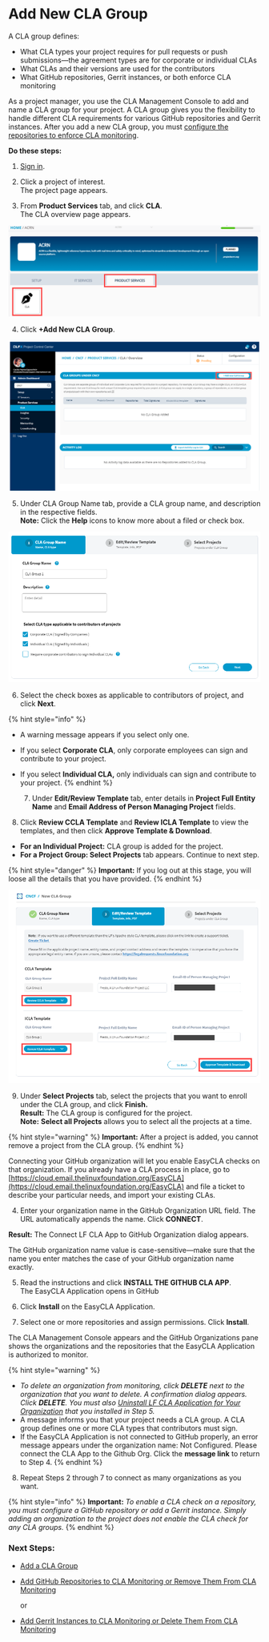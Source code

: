 # Add New CLA Group

A CLA group defines:

* What CLA types your project requires for pull requests or push submissions—the agreement types are for corporate or individual CLAs
* What CLAs and their versions are used for the contributors
* What GitHub repositories, Gerrit instances, or both enforce CLA monitoring

As a project manager, you use the CLA Management Console to add and name a CLA group for your project. A CLA group gives you the flexibility to handle different CLA requirements for various GitHub repositories and Gerrit instances. After you add a new CLA group, you must [configure the repositories to enforce CLA monitoring](add-github-repositories-to-cla-monitoring-or-remove-them-from-cla-monitoring.md).

**Do these steps:**

1. [Sign in](sign-in-to-project-console.md).

2. Click a project of interest.  
The project page appears.

3. From **Product Services** tab, and click **CLA**.  
The CLA overview page appears.

![](../../../.gitbook/assets/cla-product-services.png)

4. Click **+Add New CLA Group**.

![](../../../.gitbook/assets/add-new-cla-group%20%281%29.png)

5. Under CLA Group Name tab, provide a CLA group name, and description in the respective fields.  
**Note:** Click the **Help** icons to know more about a filed or check box.

![](../../../.gitbook/assets/cla-group-name%20%281%29.png)

6. Select the check boxes as applicable to contributors of project, and click **Next**.

{% hint style="info" %}
* A warning message appears if you select only one.
* If you select **Corporate CLA**, only corporate employees can sign and contribute to your project.
* If you select **Individual CLA,** only individuals can sign and contribute to your project.
{% endhint %}

  7. Under **Edit/Review Template** tab, enter details in **Project Full Entity Name** and **Email Address of Person Managing Project** fields.

8. Click **Review CCLA Template** and **Review ICLA Template** to view the templates, and then click **Approve Template & Download**.

* **For an Individual Project:** CLA group is added for the project.
* **For a Project Group: Select Projects** tab appears. Continue to next step.

{% hint style="danger" %}
**Important:** If you log out at this stage, you will loose all the details that you have provided.
{% endhint %}

![](../../../.gitbook/assets/edit-review-template%20%282%29.png)

9. Under **Select Projects** tab, select the projects that you want to enroll under the CLA group, and click **Finish.  
Result:** The CLA group is configured for the project.  
**Note:** **Select all Projects** allows you to select all the projects at a time.

{% hint style="warning" %}
**Important:** After a project is added, you cannot remove a project from the CLA group.
{% endhint %}





Connecting your GitHub organization will let you enable EasyCLA checks on that organization. If you already have a CLA process in place, go to [https://cloud.email.thelinuxfoundation.org/EasyCLA](https://cloud.email.thelinuxfoundation.org/EasyCLA) and file a ticket to describe your particular needs, and import your existing CLAs.

4. Enter your organization name in the GitHub Organization URL field. The URL automatically appends the name. Click **CONNECT**.

**Result:** The Connect LF CLA App to GitHub Organization dialog appears.

The GitHub organization name value is case-sensitive—make sure that the name you enter matches the case of your GitHub organization name exactly.

5. Read the instructions and click **INSTALL THE GITHUB CLA APP**.  
​The EasyCLA Application opens in GitHub

6. Click **Install** on the EasyCLA Application.

7. Select one or more repositories and assign permissions. Click **Install**.

The CLA Management Console appears and the GitHub Organizations pane shows the organizations and the repositories that the EasyCLA Application is authorized to monitor.

{% hint style="warning" %}
* _To delete an organization from monitoring, click **DELETE** next to the organization that you want to delete. A confirmation dialog appears. Click **DELETE**. You must also_ [_Uninstall LF CLA Application for Your Organization_](uninstall-the-easycla-application.md) _that you installed in Step 5._
* A message informs you that your project needs a CLA group. A CLA group defines one or more CLA types that contributors must sign.
* If the EasyCLA Application is not connected to GitHub properly, an error message appears under the organization name: Not Configured. Please connect the CLA App to the Github Org. Click the **message link** to return to Step 4.
{% endhint %}

8. Repeat Steps 2 through 7 to connect as many organizations as you want.

{% hint style="info" %}
**Important:** _To enable a CLA check on a repository, you must configure a GitHub repository or add a Gerrit instance. Simply adding an organization to the project does not enable the CLA check for any CLA groups._
{% endhint %}

### Next Steps:

* [Add a CLA Group]()
* [Add GitHub Repositories to CLA Monitoring or Remove Them From CLA Monitoring](add-github-repositories-to-cla-monitoring-or-remove-them-from-cla-monitoring.md)

  or

* [Add Gerrit Instances to CLA Monitoring or Delete Them From CLA Monitoring](add-gerrit-instances-to-cla-monitoring-or-delete-them-from-cla-monitoring.md)

